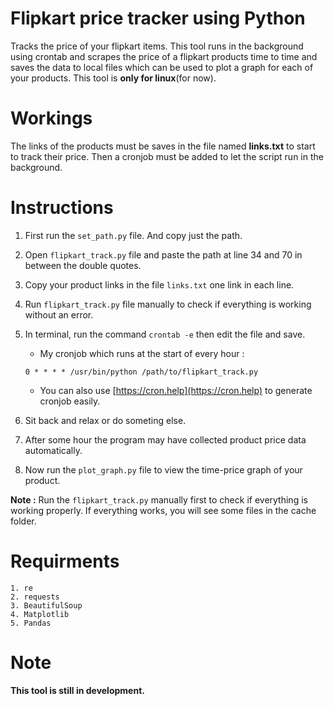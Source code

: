 # Flipkart price tracker using Python
Tracks the price of your flipkart items. 
This tool runs in the background using crontab and scrapes the price of a flipkart products time to time and saves the data to local files which can be used to plot a graph for each of your products.
This tool is <b>only for linux</b>(for now). 

# Workings
The links of the products must be saves in the file named <b>links.txt</b> to start to track their price. Then a cronjob must be added to let the script run in the background.

# Instructions 

1. First run the `set_path.py` file. And copy just the path.

1. Open `flipkart_track.py` file and paste the path at line 34 and 70 in between the double quotes.

1. Copy your product links in the file `links.txt` one link in each line.

1. Run `flipkart_track.py` file manually to check if everything is working without an error.

1. In terminal, run the command `crontab -e` then edit the file and save.
	- My cronjob which runs at the start of every hour :

	```
	0 * * * * /usr/bin/python /path/to/flipkart_track.py
	```
	- You can also use [https://cron.help](https://cron.help) to generate cronjob easily.

1. Sit back and relax or do someting else. 

1. After some hour the program may have collected product price data automatically.

1. Now run the `plot_graph.py` file to view the time-price graph of your product.

**Note :** Run the `flipkart_track.py` manually first to check if everything is working properly. If everything works, you will see some files in the cache folder.

# Requirments
```
1. re 
2. requests
3. BeautifulSoup
4. Matplotlib
5. Pandas
```

# Note 
<b>This tool is still in development.</b>
